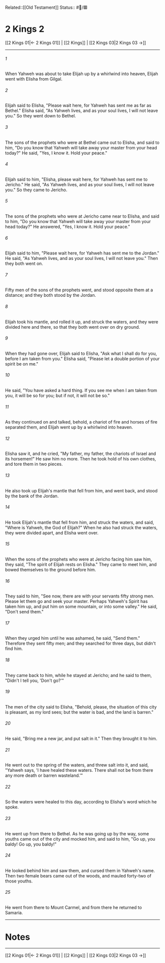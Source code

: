 Related::[[Old Testament]]
Status:: #📖/🟥
# 2 Kings 2

[[2 Kings 01|← 2 Kings 01]] | [[2 Kings]] | [[2 Kings 03|2 Kings 03 →]]
***



###### 1 
When Yahweh was about to take Elijah up by a whirlwind into heaven, Elijah went with Elisha from Gilgal. 

###### 2 
Elijah said to Elisha, "Please wait here, for Yahweh has sent me as far as Bethel." Elisha said, "As Yahweh lives, and as your soul lives, I will not leave you." So they went down to Bethel. 

###### 3 
The sons of the prophets who were at Bethel came out to Elisha, and said to him, "Do you know that Yahweh will take away your master from your head today?" He said, "Yes, I know it. Hold your peace." 

###### 4 
Elijah said to him, "Elisha, please wait here, for Yahweh has sent me to Jericho." He said, "As Yahweh lives, and as your soul lives, I will not leave you." So they came to Jericho. 

###### 5 
The sons of the prophets who were at Jericho came near to Elisha, and said to him, "Do you know that Yahweh will take away your master from your head today?" He answered, "Yes, I know it. Hold your peace." 

###### 6 
Elijah said to him, "Please wait here, for Yahweh has sent me to the Jordan." He said, "As Yahweh lives, and as your soul lives, I will not leave you." Then they both went on. 

###### 7 
Fifty men of the sons of the prophets went, and stood opposite them at a distance; and they both stood by the Jordan. 

###### 8 
Elijah took his mantle, and rolled it up, and struck the waters, and they were divided here and there, so that they both went over on dry ground. 

###### 9 
When they had gone over, Elijah said to Elisha, "Ask what I shall do for you, before I am taken from you." Elisha said, "Please let a double portion of your spirit be on me." 

###### 10 
He said, "You have asked a hard thing. If you see me when I am taken from you, it will be so for you; but if not, it will not be so." 

###### 11 
As they continued on and talked, behold, a chariot of fire and horses of fire separated them, and Elijah went up by a whirlwind into heaven. 

###### 12 
Elisha saw it, and he cried, "My father, my father, the chariots of Israel and its horsemen!" He saw him no more. Then he took hold of his own clothes, and tore them in two pieces. 

###### 13 
He also took up Elijah's mantle that fell from him, and went back, and stood by the bank of the Jordan. 

###### 14 
He took Elijah's mantle that fell from him, and struck the waters, and said, "Where is Yahweh, the God of Elijah?" When he also had struck the waters, they were divided apart, and Elisha went over. 

###### 15 
When the sons of the prophets who were at Jericho facing him saw him, they said, "The spirit of Elijah rests on Elisha." They came to meet him, and bowed themselves to the ground before him. 

###### 16 
They said to him, "See now, there are with your servants fifty strong men. Please let them go and seek your master. Perhaps Yahweh's Spirit has taken him up, and put him on some mountain, or into some valley." He said, "Don't send them." 

###### 17 
When they urged him until he was ashamed, he said, "Send them." Therefore they sent fifty men; and they searched for three days, but didn't find him. 

###### 18 
They came back to him, while he stayed at Jericho; and he said to them, "Didn't I tell you, 'Don't go?'" 

###### 19 
The men of the city said to Elisha, "Behold, please, the situation of this city is pleasant, as my lord sees; but the water is bad, and the land is barren." 

###### 20 
He said, "Bring me a new jar, and put salt in it." Then they brought it to him. 

###### 21 
He went out to the spring of the waters, and threw salt into it, and said, "Yahweh says, 'I have healed these waters. There shall not be from there any more death or barren wasteland.'" 

###### 22 
So the waters were healed to this day, according to Elisha's word which he spoke. 

###### 23 
He went up from there to Bethel. As he was going up by the way, some youths came out of the city and mocked him, and said to him, "Go up, you baldy! Go up, you baldy!" 

###### 24 
He looked behind him and saw them, and cursed them in Yahweh's name. Then two female bears came out of the woods, and mauled forty-two of those youths. 

###### 25 
He went from there to Mount Carmel, and from there he returned to Samaria.

---
# Notes


***
[[2 Kings 01|← 2 Kings 01]] | [[2 Kings]] | [[2 Kings 03|2 Kings 03 →]]

